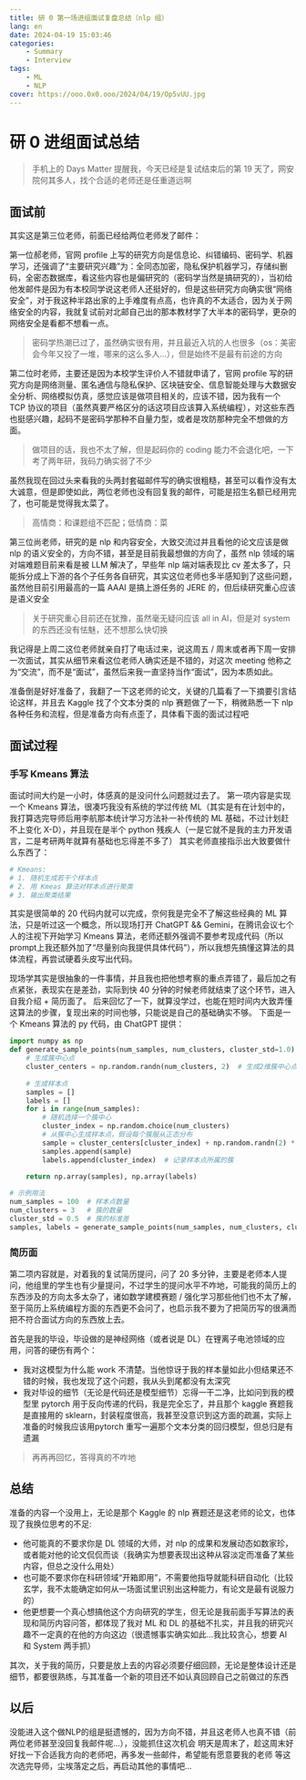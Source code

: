 ```yaml
---
title: 研 0 第一场进组面试复盘总结（nlp 组）
lang: en
date: 2024-04-19 15:03:46
categories:
    - Summary
    - Interview
tags: 
    - ML
    - NLP
cover: https://ooo.0x0.ooo/2024/04/19/Op5vUU.jpg
---
```

# 研 0 进组面试总结
> 手机上的 Days Matter 提醒我，今天已经是复试结束后的第 19 天了，网安院何其多人，找个合适的老师还是任重道远啊

## 面试前
其实这是第三位老师，前面已经给两位老师发了邮件：

第一位郝老师，官网 profile 上写的研究方向是信息论、纠错编码、密码学、机器学习，还强调了“主要研究兴趣”为：全同态加密，隐私保护机器学习，存储纠删码，全密态数据库，看这些内容也是偏研究的（密码学当然是搞研究的），当初给他发邮件是因为有本校同学说这老师人还挺好的，但是这些研究方向确实很“网络安全”，对于我这种半路出家的上手难度有点高，也许真的不太适合，因为关于网络安全的内容，我就复试前对北邮自己出的那本教材学了大半本的密码学，更杂的网络安全是看都不想看一点。
> 密码学热潮已过了，虽然确实很有用，并且最近入坑的人也很多（os：美密会今年又投了一堆，哪来的这么多人...），但是始终不是最有前途的方向

第二位时老师，主要还是因为本校学生评价人不错就申请了，官网 profile 写的研究方向是网络测量、匿名通信与隐私保护、区块链安全、信息智能处理与大数据安全分析、网络模拟仿真，感觉应该是做项目相关的，应该不错，因为我有一个 TCP 协议的项目（虽然真要严格区分的话这项目应该算入系统编程），对这些东西也挺感兴趣，起码不是密码学那种不自量力型，或者是攻防那种完全不想做的方面。
> 做项目的话，我也不太了解，但是起码你的 coding 能力不会退化吧，一下考了两年研，我码力确实弱了不少

虽然我现在回过头来看我的头两封套磁邮件写的确实很粗糙，甚至可以看作没有太大诚意，但是即使如此，两位老师也没有回复我的邮件，可能是招生名额已经用完了，也可能是觉得我太菜了。
> 高情商：和课题组不匹配；低情商：菜

第三位尚老师，研究的是 nlp 和内容安全，大致交流过并且看他的论文应该是做 nlp 的语义安全的，方向不错，甚至是目前我最想做的方向了，虽然 nlp 领域的端对端难题目前来看是被 LLM 解决了，早些年 nlp 端对端表现比 cv 差太多了，只能拆分成上下游的各个子任务各自研究，其实这位老师也多半感知到了这些问题，虽然他目前引用最高的一篇 AAAI 是搞上游任务的 JERE 的，但后续研究重心应该是语义安全
> 关于研究重心目前还在犹豫，虽然毫无疑问应该 all in AI，但是对 system 的东西还没有怯魅，还不想那么快切换

我记得是上周二这位老师就亲自打了电话过来，说这周五 / 周末或者再下周一安排一次面试，其实从细节来看这位老师人确实还是不错的，对这次 meeting 他称之为“交流”，而不是“面试”，虽然后来我一直坚持当作“面试”，因为本质如此。

准备倒是好好准备了，我翻了一下这老师的论文，关键的几篇看了一下摘要引言结论这样，并且去 Kaggle 找了个文本分类的 nlp 赛题做了一下，稍微熟悉一下 nlp 各种任务和流程，但是准备方向有点歪了，具体看下面的面试过程吧


## 面试过程

### 手写 Kmeans 算法
面试时间大约是一小时，体感真的是没问什么问题就过去了。
第一项内容是实现一个 Kmeans 算法，很凑巧我没有系统的学过传统 ML（其实是有在计划中的，我打算选完导师后用李航那本统计学习方法补一补传统的 ML 基础，不过计划赶不上变化 X-D），并且现在是半个 python 残疾人（一是它就不是我的主力开发语言，二是考研两年就算有基础也忘得差不多了）
其实老师直接指示出大致要做什么东西了：
~~~python
# Kmeans:
# 1. 随机生成若干个样本点
# 2. 用 Kmeas 算法对样本点进行聚类
# 3. 输出聚类结果
~~~
其实是很简单的 20 代码内就可以完成，奈何我是完全不了解这些经典的 ML 算法，只是听过这一个概念，所以现场打开 ChatGPT && Gemini，在腾讯会议七个人的注视下开始学习 Kmeans 算法，老师还额外强调不要参考现成代码（所以prompt上我还额外加了“尽量别向我提供具体代码”），所以我想先搞懂这算法的具体流程，再尝试硬着头皮写出代码。

现场学其实是很抽象的一件事情，并且我也把他想考察的重点弄错了，最后加之有点紧张，表现实在是差劲，实际到快 40 分钟的时候老师就结束了这个环节，进入自我介绍 + 简历面了。
后来回忆了一下，就算没学过，也能在短时间内大致弄懂这算法的步骤，复现出来的时间也够，只能说是自己的基础确实不够。
下面是一个 Kmeans 算法的 py 代码，由 ChatGPT 提供：
~~~python
import numpy as np
def generate_sample_points(num_samples, num_clusters, cluster_std=1.0):
    # 生成簇中心点
    cluster_centers = np.random.randn(num_clusters, 2)  # 生成2维簇中心点，均值为0，标准差为1
    
    # 生成样本点
    samples = []
    labels = []
    for i in range(num_samples):
        # 随机选择一个簇中心
        cluster_index = np.random.choice(num_clusters)
        # 从簇中心生成样本点，假设每个簇服从正态分布
        sample = cluster_centers[cluster_index] + np.random.randn(2) * cluster_std
        samples.append(sample)
        labels.append(cluster_index)  # 记录样本点所属的簇
    
    return np.array(samples), np.array(labels)

# 示例用法
num_samples = 100  # 样本点数量
num_clusters = 3   # 簇的数量
cluster_std = 0.5  # 簇的标准差
samples, labels = generate_sample_points(num_samples, num_clusters, cluster_std)
~~~

### 简历面
第二项内容就是，对着我的复试简历提问，问了 20 多分钟，主要是老师本人提问，他组里的学生也有少量提问，不过学生的提问水平不咋地，可能我的简历上的东西涉及的方向太多太杂了，诸如数学建模赛题 / 强化学习那些他们也不太了解，至于简历上系统编程方面的东西更不会问了，也启示我不要为了把简历写的很满而把不符合面试方向的东西放上去。

首先是我的毕设，毕设做的是神经网络（或者说是 DL）在锂离子电池领域的应用，问答的硬伤有两个：
- 我对这模型为什么能 work 不清楚。当他惊讶于我的样本量如此小但结果还不错的时候，我也发现了这个问题，我从头到尾都没有太深究
- 我对毕设的细节（无论是代码还是模型细节）忘得一干二净，比如问到我的模型里 pytorch 用于反向传递的代码，我是完全忘了，并且那个 kaggle 赛题我是直接用的 sklearn，封装程度很高，我甚至没意识到这方面的疏漏，实际上准备的时候我应该用pytorch 重写一遍那个文本分类的回归模型，但总归是有遗漏
> 再再再回忆，答得真的不咋地


## 总结
准备的内容一个没用上，无论是那个 Kaggle 的 nlp 赛题还是这老师的论文，也体现了我换位思考的不足:
- 他可能真的不要求你是 DL 领域的大师，对 nlp 的成果和发展动态如数家珍，或者能对他的论文侃侃而谈（我确实为想要表现出这种从容淡定而准备了某些内容，但总之没什么用处）
- 也可能不要求你在科研领域“开箱即用”，不需要他指导就能科研自动化（比较玄学，我不太能确定如何从一场面试里识别出这种能力，有论文是最有说服力的）
- 他更想要一个真心想搞他这个方向研究的学生，但无论是我前面手写算法的表现和简历内容问答，都体现了我对 ML 和 DL 的基础不扎实，并且我的研究兴趣不一定真的在他的方向这边（很遗憾事实确实如此...我比较贪心，想要 AI 和 System 两手抓）

其次，关于我的简历，只要是放上去的内容必须要仔细回顾，无论是整体设计还是细节，都要很熟练，与其准备一个新的项目还不如认真回顾自己之前做过的东西


## 以后
没能进入这个做NLP的组是挺遗憾的，因为方向不错，并且这老师人也真不错（前两位老师甚至没回复我邮件呢...），没能抓住这次机会
明天是周末了，趁这周末好好找一下合适我方向的老师吧，再多发一些邮件，希望能有愿意要我的老师
等这次选完导师，尘埃落定之后，再启动其他的事情吧...